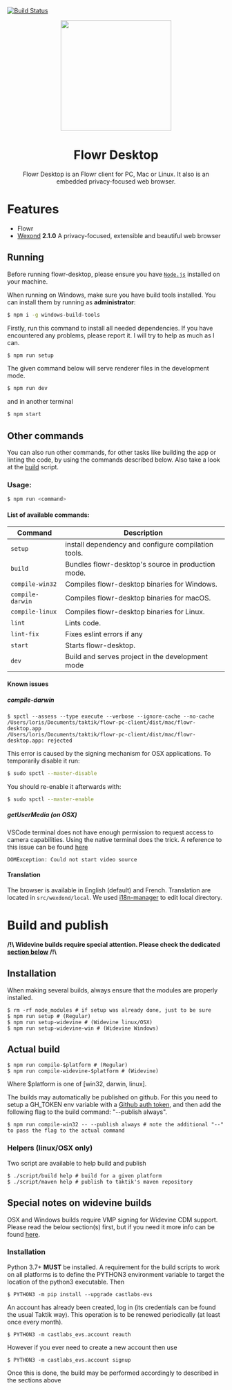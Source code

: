 [![Build Status](https://travis-ci.com/taktik/flowr-desktop.svg?branch=base)](https://travis-ci.com/taktik/flowr-desktop)
<p align="center">
  <img src="static/app-icons/icon.png" width="256">
</p>

<div align="center">
  <h1>Flowr Desktop</h1>

Flowr Desktop is an Flowr client for PC, Mac or Linux. It also is an embedded privacy-focused web browser.

</div>

# Features

- Flowr
- [Wexond](https://github.com/wexond/wexond)  **2.1.0** A privacy-focused, extensible and beautiful web browser

## Running

Before running flowr-desktop, please ensure you have [`Node.js`](https://nodejs.org/en/) installed on your machine.

When running on Windows, make sure you have build tools installed. You can install them by running as **administrator**:

```bash
$ npm i -g windows-build-tools
```

Firstly, run this command to install all needed dependencies. If you have encountered any problems, please report it. I will try to help as much as I can.

```bash
$ npm run setup
```

The given command below will serve renderer files in the development mode.

```bash
$ npm run dev
```
and in another terminal
```bash
$ npm start
```

## Other commands

You can also run other commands, for other tasks like building the app or linting the code, by using the commands described below.
Also take a look at the [build](#build) script.

### Usage:

```bash
$ npm run <command>
```

#### List of available commands:

| Command          | Description                                 |
| ---------------- | ------------------------------------------- |
| `setup`          | install dependency and configure compilation tools. |
| `build`          | Bundles flowr-desktop's source in production mode. |
| `compile-win32`  | Compiles flowr-desktop binaries for Windows.       |
| `compile-darwin` | Compiles flowr-desktop binaries for macOS.         |
| `compile-linux`  | Compiles flowr-desktop binaries for Linux.         |
| `lint`           | Lints code.                                          |
| `lint-fix`       | Fixes eslint errors if any                           |
| `start`          | Starts flowr-desktop.                              |
| `dev`            | Build and serves project in the development mode       |

#### Known issues

##### compile-darwin

```
$ spctl --assess --type execute --verbose --ignore-cache --no-cache /Users/loris/Documents/taktik/flowr-pc-client/dist/mac/flowr-desktop.app
/Users/loris/Documents/taktik/flowr-pc-client/dist/mac/flowr-desktop.app: rejected
```

This error is caused by the signing mechanism for OSX applications. To temporarily disable it run:

```bash
$ sudo spctl --master-disable
```

You should re-enable it afterwards with:

```bash
$ sudo spctl --master-enable
```

##### getUserMedia (on OSX)
VSCode terminal does not have enough permission to request access to camera capabilities.
Using the native terminal does the trick.
A reference to this issue can be found [here](https://github.com/electron/electron/issues/14801#issuecomment-615219188)

```
DOMException: Could not start video source
```

#### Translation

The browser is available in English (default) and French. 
Translation are located in `src/wexdond/local`.
We used [i18n-manager](https://github.com/gilmarsquinelato/i18n-manager) to edit local directory.


# <a id="build"></a> Build and publish
**/!\\ Widevine builds require special attention. Please check the dedicated [section below](#widevine) /!\\**
## Installation
When making several builds, always ensure that the modules are properly installed.
```
$ rm -rf node_modules # if setup was already done, just to be sure
$ npm run setup # (Regular)
$ npm run setup-widevine # (Widevine linux/OSX)
$ npm run setup-widevine-win # (Widevine Windows)
```
## Actual build
```
$ npm run compile-$platform # (Regular)
$ npm run compile-widevine-$platform # (Widevine)
```
Where $platform is one of [win32, darwin, linux].

The builds may automatically be published on github. For this you need to setup a GH_TOKEN env variable with a [Github auth token](https://docs.github.com/en/authentication/keeping-your-account-and-data-secure/creating-a-personal-access-token), and then add the following flag to the build command: "--publish always".
```
$ npm run compile-win32 -- --publish always # note the additional "--" to pass the flag to the actual command
```
### Helpers (linux/OSX only)
Two script are available to help build and publish
```
$ ./script/build help # build for a given platform
$ ./script/maven help # publish to taktik's maven repository
```
## <a id="widevine"></a> Special notes on widevine builds
OSX and Windows builds require VMP signing for Widevine CDM support. Please read the below section(s) first, but if you need it more info can be found [here](https://github.com/castlabs/electron-releases/wiki/EVS).

### Installation
Python 3.7+ **MUST** be installed.
A requirement for the build scripts to work on all platforms is to define the PYTHON3 environment variable to target the location of the python3 executable.
Then
```
$ PYTHON3 -m pip install --upgrade castlabs-evs
```

An account has already been created, log in (its credentials can be found the usual Taktik way).
This operation is to be renewed periodically (at least once every month).
```
$ PYTHON3 -m castlabs_evs.account reauth
```

However if you ever need to create a new account then use
```
$ PYTHON3 -m castlabs_evs.account signup
```

Once this is done, the build may be performed accordingly to described in the sections above
